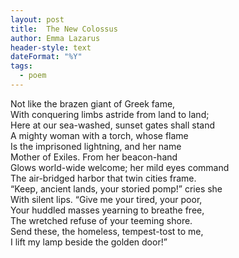 ```yaml
---
layout: post
title:  The New Colossus
author: Emma Lazarus
header-style: text
dateFormat: "%Y"
tags:
  - poem
---
```

<section>
<span>
Not like the brazen giant of Greek fame,
</span><br/>
<span>
With conquering limbs astride from land to land;
</span><br/>
<span>
Here at our sea-washed, sunset gates shall stand
</span><br/>
<span>
A mighty woman with a torch, whose flame
</span><br/>
<span>
Is the imprisoned lightning, and her name
</span><br/>
<span>
Mother of Exiles. From her beacon-hand
</span><br/>
<span>
Glows world-wide welcome; her mild eyes command
</span><br/>
<span>
The air-bridged harbor that twin cities frame.
</span><br/>
<span>
“Keep, ancient lands, your storied pomp!” cries she
</span><br/>
<span>
With silent lips. “Give me your tired, your poor,
</span><br/>
<span>
Your huddled masses yearning to breathe free,
</span><br/>
<span>
The wretched refuse of your teeming shore.
</span><br/>
<span>
Send these, the homeless, tempest-tost to me,
</span><br/>
<span>
I lift my lamp beside the golden door!”
</span><br/>
</section>